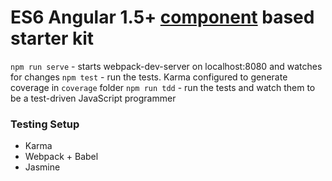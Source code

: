 ES6 Angular 1.5+ [component](https://toddmotto.com/exploring-the-angular-1-5-component-method) based starter kit
================================================================================================================

`npm run serve` - starts webpack-dev-server on localhost:8080 and watches for changes
`npm test` - run the tests. Karma configured to generate coverage in `coverage` folder
`npm run tdd` - run the tests and watch them to be a test-driven JavaScript programmer

### Testing Setup
* Karma
* Webpack + Babel
* Jasmine
